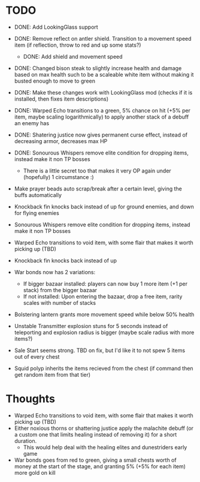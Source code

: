 # TODO

- DONE: Add LookingGlass support

- DONE: Remove reflect on antler shield. Transition to a movement speed item (if reflection, throw to red and up some stats?)
  - DONE: Add shield and movement speed
- DONE: Changed bison steak to slightly increase health and damage based on max health such to be a scaleable white item without making it busted enough to move to green
- DONE: Make these changes work with LookingGlass mod (checks if it is installed, then fixes item descriptions)
- DONE: Warped Echo transitions to a green, 5% chance on hit (+5% per item, maybe scaling logarithmically) to apply another stack of a debuff an enemy has
- DONE: Shatering justice now gives permanent curse effect, instead of decreasing armor, decreases max HP
- DONE: Sonourous Whispers remove elite condition for dropping items, instead make it non TP bosses
  - There is a little secret too that makes it very OP again under (hopefully) 1 circumstance :)
- Make prayer beads auto scrap/break after a certain level, giving the buffs automatically
- Knockback fin knocks back instead of up for ground enemies, and down for flying enemies
- Sonourous Whispers remove elite condition for dropping items, instead make it non TP bosses
- Warped Echo transitions to void item, with some flair that makes it worth picking up (TBD)
- Knockback fin knocks back instead of up
- War bonds now has 2 variations:
  - If bigger bazaar installed: players can now buy 1 more item (+1 per stack) from the bigger bazaar
  - If not installed: Upon entering the bazaar, drop a free item, rarity scales with number of stacks
- Bolstering lantern grants more movement speed while below 50% health
- Unstable Transmitter explosion stuns for 5 seconds instead of teleporting and explosion radius is bigger (maybe scale radius with more items?)
- Sale Start seems strong. TBD on fix, but I'd like it to not spew 5 items out of every chest
- Squid polyp inherits the items recieved from the chest (if command then get random item from that tier)

# Thoughts

- Warped Echo transitions to void item, with some flair that makes it worth picking up (TBD)
- Either noxious thorns or shattering justice apply the malachite debuff (or a custom one that limits healing instead of removing it) for a short duration.
  - This would help deal with the healing elites and dunestriders early game
- War bonds goes from red to green, giving a small chests worth of money at the start of the stage, and granting 5% (+5% for each item) more gold on kill

